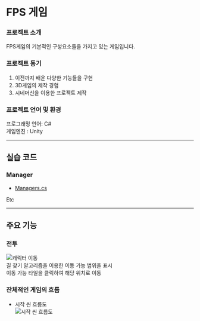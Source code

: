 # FPS 게임

### 프로젝트 소개
FPS게임의 기본적인 구성요소들을 가지고 있는 게임입니다.

### 프로젝트 동기
1) 이전까지 배운 다양한 기능들을 구현
2) 3D게임의 제작 경험
3) 시네머신을 이용한 프로젝트 제작

### 프로젝트 언어 및 환경
  프로그래밍 언어: C#  
  게임엔진 : Unity
  
---
## 실습 코드
### Manager  
- [Managers.cs](https://github.com/Songhosub/FPS/blob/main/FPS/Assets/Scripts/PlayScene/GameManager.cs)  

Etc  

---
## 주요 기능

### 전투
![캐릭터 이동]()  
길 찾기 알고리즘을 이용한 이동 가능 범위을 표시  
이동 가능 타일을 클릭하여 해당 위치로 이동  

### 잔체적인 게임의 흐름
- 시작 씬 흐름도  
![시작 씬 흐름도]()


